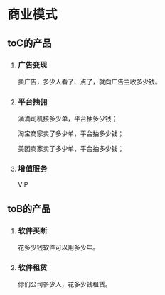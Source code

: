 # 商业模式

## toC的产品

1. ### 广告变现

   卖广告，多少人看了、点了，就向广告主收多少钱。

2. ### 平台抽佣

   滴滴司机接多少单，平台抽多少钱；

   淘宝商家卖了多少单，平台抽多少钱；

   美团商家卖了多少单，平台抽多少钱；

3. ### 增值服务

   VIP



## toB的产品

1. ### 软件买断

   花多少钱软件可以用多少年。

2. ### 软件租赁

   你们公司多少人，花多少钱租赁。